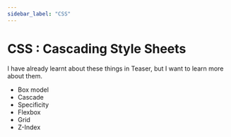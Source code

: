 ```yaml
---
sidebar_label: "CSS"
---
```


# CSS : Cascading Style Sheets

I have already learnt about these things in Teaser, but I want to learn more about them.
- Box model
- Cascade
- Specificity
- Flexbox
- Grid
- Z-Index
